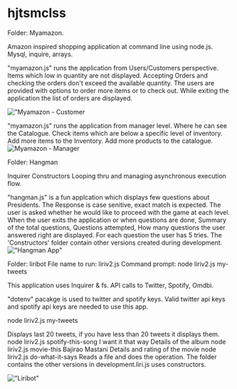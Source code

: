 # hjtsmclss

Folder: Myamazon.

Amazon inspired shopping application at command line using node.js.
Mysql, inquire, arrays.

"myamazon.js" runs the application from Users/Customers perspective. Items which low in quantity are not displayed. Accepting Orders and checking the orders don't exceed the available quantity. The users are provided with options to order more items or to check out. While exiting the application the list of orders are displayed.

!["Myamazon - Customer](link)

"myamazon.js" runs the application from manager level. Where he can see the Catalogue. Check items which are below a specific level of inventory. Add more items to the Inventory. Add more products to the catalogue.
![Myamazon - Manager](link)

Folder: Hangman

Inquirer
Constructors
Looping thru and managing asynchronous execution flow.

"hangman.js" is a fun applcation which displays few questions about Presidents.
The Response is case senitive, exact match is expected. 
The user is asked whether he would like to proceed with the game at each level. When the user exits the application or when questions are done, Summary of the total questions, Questions attempted, How many questions the user answered right are displayed. For each question the user has 5 tries. The 'Constructors' folder contain other versions created during development.
!["Hangman App"](link)


Folder: liribot
File name to run: liriv2.js
Command prompt: node liriv2.js my-tweets


This application uses Inquirer & fs.
API calls to Twitter, Spotify, Omdbi. 

"dotenv" pacakge is used to twitter and spotify keys.
Valid twitter api keys and spotify api keys are needed to use this app. 

node liriv2.js my-tweets

Displays last 20 tweets, if you have less than 20 tweets it displays them. 
node liriv2.js spotify-this-song I want it that way
Details of the album
node liriv2.js movie-this Bajirao Mastani
Details and rating of the movie
node liriv2.js do-what-it-says
Reads a file and does the operation.
The folder contains the other versions in development.liri.js uses constructors.

!["Liribot"](link)

